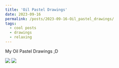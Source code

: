 ```yaml
---
title: 'Oil Pastel Drawings'
date: 2023-09-16
permalink: /posts/2023-09-16-Oil_pastel_drawings/
tags:
  - cool posts
  - drawings
  - relaxing
---
```


My Oil Pastel Drawings ;D


   <img src="../images/IMG_2416.png" />


   <img src="../images/IMG_2417.png" />


